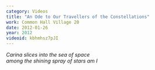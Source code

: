 ```yaml
---
category: Videos
title: "An Ode to Our Travellers of the Constellations"
work: Common Hall Village 20
date: 2012-01-26
year: 2012
videoid: kbhmhsz7pJI
---
```


<em>Carina slices into the sea of space<br>among the shining spray of stars am I</em>
